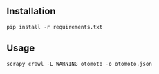 ## Installation
```
pip install -r requirements.txt
```

## Usage
```
scrapy crawl -L WARNING otomoto -o otomoto.json
```